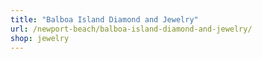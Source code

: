 ```yaml
---
title: "Balboa Island Diamond and Jewelry"
url: /newport-beach/balboa-island-diamond-and-jewelry/
shop: jewelry
---
```

